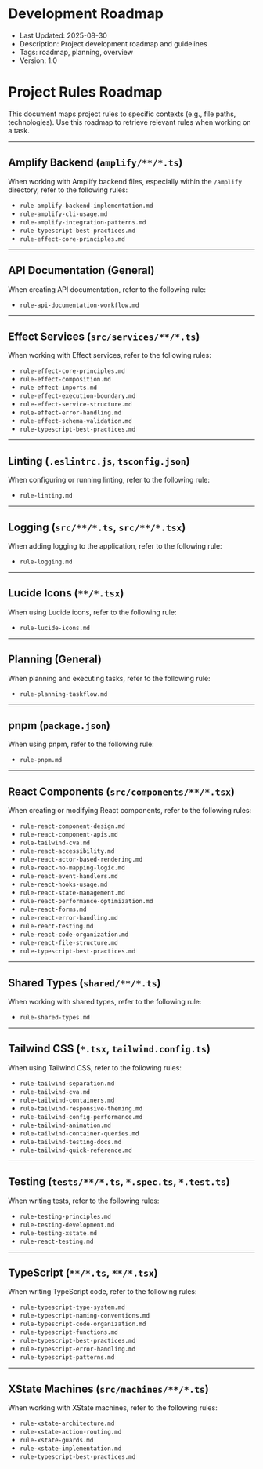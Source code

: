 # Development Roadmap
- Last Updated: 2025-08-30
- Description: Project development roadmap and guidelines
- Tags: roadmap, planning, overview
- Version: 1.0

# Project Rules Roadmap

This document maps project rules to specific contexts (e.g., file paths, technologies). Use this roadmap to retrieve relevant rules when working on a task.

---

## Amplify Backend (`amplify/**/*.ts`)

When working with Amplify backend files, especially within the `/amplify` directory, refer to the following rules:

- `rule-amplify-backend-implementation.md`
- `rule-amplify-cli-usage.md`
- `rule-amplify-integration-patterns.md`
- `rule-typescript-best-practices.md`
- `rule-effect-core-principles.md`

---

## API Documentation (General)

When creating API documentation, refer to the following rule:

- `rule-api-documentation-workflow.md`

---

## Effect Services (`src/services/**/*.ts`)

When working with Effect services, refer to the following rules:

- `rule-effect-core-principles.md`
- `rule-effect-composition.md`
- `rule-effect-imports.md`
- `rule-effect-execution-boundary.md`
- `rule-effect-service-structure.md`
- `rule-effect-error-handling.md`
- `rule-effect-schema-validation.md`
- `rule-typescript-best-practices.md`

---

## Linting (`.eslintrc.js`, `tsconfig.json`)

When configuring or running linting, refer to the following rule:

- `rule-linting.md`

---

## Logging (`src/**/*.ts`, `src/**/*.tsx`)

When adding logging to the application, refer to the following rule:

- `rule-logging.md`

---

## Lucide Icons (`**/*.tsx`)

When using Lucide icons, refer to the following rule:

- `rule-lucide-icons.md`

---

## Planning (General)

When planning and executing tasks, refer to the following rule:

- `rule-planning-taskflow.md`

---

## pnpm (`package.json`)

When using pnpm, refer to the following rule:

- `rule-pnpm.md`

---

## React Components (`src/components/**/*.tsx`)

When creating or modifying React components, refer to the following rules:

- `rule-react-component-design.md`
- `rule-react-component-apis.md`
- `rule-tailwind-cva.md`
- `rule-react-accessibility.md`
- `rule-react-actor-based-rendering.md`
- `rule-react-no-mapping-logic.md`
- `rule-react-event-handlers.md`
- `rule-react-hooks-usage.md`
- `rule-react-state-management.md`
- `rule-react-performance-optimization.md`
- `rule-react-forms.md`
- `rule-react-error-handling.md`
- `rule-react-testing.md`
- `rule-react-code-organization.md`
- `rule-react-file-structure.md`
- `rule-typescript-best-practices.md`

---

## Shared Types (`shared/**/*.ts`)

When working with shared types, refer to the following rule:

- `rule-shared-types.md`

---

## Tailwind CSS (`*.tsx`, `tailwind.config.ts`)

When using Tailwind CSS, refer to the following rules:

- `rule-tailwind-separation.md`
- `rule-tailwind-cva.md`
- `rule-tailwind-containers.md`
- `rule-tailwind-responsive-theming.md`
- `rule-tailwind-config-performance.md`
- `rule-tailwind-animation.md`
- `rule-tailwind-container-queries.md`
- `rule-tailwind-testing-docs.md`
- `rule-tailwind-quick-reference.md`

---

## Testing (`tests/**/*.ts`, `*.spec.ts`, `*.test.ts`)

When writing tests, refer to the following rules:

- `rule-testing-principles.md`
- `rule-testing-development.md`
- `rule-testing-xstate.md`
- `rule-react-testing.md`

---

## TypeScript (`**/*.ts`, `**/*.tsx`)

When writing TypeScript code, refer to the following rules:

- `rule-typescript-type-system.md`
- `rule-typescript-naming-conventions.md`
- `rule-typescript-code-organization.md`
- `rule-typescript-functions.md`
- `rule-typescript-best-practices.md`
- `rule-typescript-error-handling.md`
- `rule-typescript-patterns.md`

---

## XState Machines (`src/machines/**/*.ts`)

When working with XState machines, refer to the following rules:

- `rule-xstate-architecture.md`
- `rule-xstate-action-routing.md`
- `rule-xstate-guards.md`
- `rule-xstate-implementation.md`
- `rule-typescript-best-practices.md`
